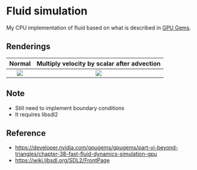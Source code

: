 # Fluid simulation
My CPU implementation of fluid based on what is described in [GPU Gems](https://developer.nvidia.com/gpugems/gpugems/part-vi-beyond-triangles/chapter-38-fast-fluid-dynamics-simulation-gpu).


## Renderings

Normal                     |Multiply velocity by scalar after advection           
:-------------------------:|:-------------------------:
![](https://cabbache.github.io/fluid3.gif)  |  ![](https://cabbache.github.io/fluid4.gif)


## Note
- Still need to implement boundary conditions
- It requires libsdl2

## Reference

- https://developer.nvidia.com/gpugems/gpugems/part-vi-beyond-triangles/chapter-38-fast-fluid-dynamics-simulation-gpu
- https://wiki.libsdl.org/SDL2/FrontPage
